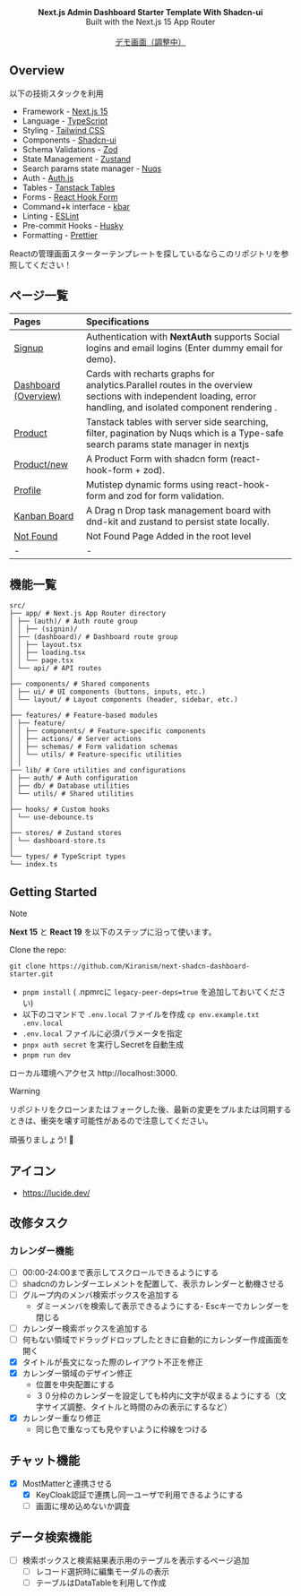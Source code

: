 <picture>
  <source media="(prefers-color-scheme: dark)" srcset="https://user-images.githubusercontent.com/9113740/201498864-2a900c64-d88f-4ed4-b5cf-770bcb57e1f5.png">
  <source media="(prefers-color-scheme: light)" srcset="https://user-images.githubusercontent.com/9113740/201498152-b171abb8-9225-487a-821c-6ff49ee48579.png">
</picture>

<div align="center"><strong>Next.js Admin Dashboard Starter Template With Shadcn-ui</strong></div>
<div align="center">Built with the Next.js 15 App Router</div>
<br />
<div align="center">
<a href="#">デモ画面（調整中）</a>
<span>
</div>

## Overview

以下の技術スタックを利用

- Framework - [Next.js 15](https://nextjs.org/13)
- Language - [TypeScript](https://www.typescriptlang.org)
- Styling - [Tailwind CSS](https://tailwindcss.com)
- Components - [Shadcn-ui](https://ui.shadcn.com)
- Schema Validations - [Zod](https://zod.dev)
- State Management - [Zustand](https://zustand-demo.pmnd.rs)
- Search params state manager - [Nuqs](https://nuqs.47ng.com/)
- Auth - [Auth.js](https://authjs.dev/)
- Tables - [Tanstack Tables](https://ui.shadcn.com/docs/components/data-table)
- Forms - [React Hook Form](https://ui.shadcn.com/docs/components/form)
- Command+k interface - [kbar](https://kbar.vercel.app/)
- Linting - [ESLint](https://eslint.org)
- Pre-commit Hooks - [Husky](https://typicode.github.io/husky/)
- Formatting - [Prettier](https://prettier.io)

Reactの管理画面スターターテンプレートを探しているならこのリポジトリを参照してください！

## ページ一覧

| Pages                                                                                 | Specifications                                                                                                                                                 |
| :------------------------------------------------------------------------------------ | :------------------------------------------------------------------------------------------------------------------------------------------------------------- |
| [Signup](https://next-shadcn-dashboard-starter.vercel.app/)                           | Authentication with **NextAuth** supports Social logins and email logins (Enter dummy email for demo).                                                         |
| [Dashboard (Overview)](https://next-shadcn-dashboard-starter.vercel.app/dashboard)    | Cards with recharts graphs for analytics.Parallel routes in the overview sections with independent loading, error handling, and isolated component rendering . |
| [Product](https://next-shadcn-dashboard-starter.vercel.app/dashboard/product)         | Tanstack tables with server side searching, filter, pagination by Nuqs which is a Type-safe search params state manager in nextjs                              |
| [Product/new](https://next-shadcn-dashboard-starter.vercel.app/dashboard/product/new) | A Product Form with shadcn form (react-hook-form + zod).                                                                                                       |
| [Profile](https://next-shadcn-dashboard-starter.vercel.app/dashboard/profile)         | Mutistep dynamic forms using react-hook-form and zod for form validation.                                                                                      |
| [Kanban Board](https://next-shadcn-dashboard-starter.vercel.app/dashboard/kanban)     | A Drag n Drop task management board with dnd-kit and zustand to persist state locally.                                                                         |
| [Not Found](https://next-shadcn-dashboard-starter.vercel.app/dashboard/notfound)      | Not Found Page Added in the root level                                                                                                                         |
| -                                                                                     | -                                                                                                                                                              |

## 機能一覧

```plaintext
src/
├── app/ # Next.js App Router directory
│ ├── (auth)/ # Auth route group
│ │ ├── (signin)/
│ ├── (dashboard)/ # Dashboard route group
│ │ ├── layout.tsx
│ │ ├── loading.tsx
│ │ └── page.tsx
│ └── api/ # API routes
│
├── components/ # Shared components
│ ├── ui/ # UI components (buttons, inputs, etc.)
│ └── layout/ # Layout components (header, sidebar, etc.)
│
├── features/ # Feature-based modules
│ ├── feature/
│ │ ├── components/ # Feature-specific components
│ │ ├── actions/ # Server actions
│ │ ├── schemas/ # Form validation schemas
│ │ └── utils/ # Feature-specific utilities
│ │
├── lib/ # Core utilities and configurations
│ ├── auth/ # Auth configuration
│ ├── db/ # Database utilities
│ └── utils/ # Shared utilities
│
├── hooks/ # Custom hooks
│ └── use-debounce.ts
│
├── stores/ # Zustand stores
│ └── dashboard-store.ts
│
└── types/ # TypeScript types
└── index.ts
```

## Getting Started

> [!NOTE]  
> **Next 15** と **React 19** を以下のステップに沿って使います。

Clone the repo:

```
git clone https://github.com/Kiranism/next-shadcn-dashboard-starter.git
```

- `pnpm install` ( .npmrcに `legacy-peer-deps=true` を追加しておいてください)
- 以下のコマンドで `.env.local` ファイルを作成
  `cp env.example.txt .env.local`
- `.env.local` ファイルに必須パラメータを指定
- `pnpx auth secret` を実行しSecretを自動生成
- `pnpm run dev`

ローカル環境へアクセス http://localhost:3000.

> [!WARNING]
> リポジトリをクローンまたはフォークした後、最新の変更をプルまたは同期するときは、衝突を壊す可能性があるので注意してください。

頑張りましょう! 🥂

## アイコン

- <https://lucide.dev/>

## 改修タスク

### カレンダー機能

- [ ] 00:00-24:00まで表示してスクロールできるようにする
- [ ] shadcnのカレンダーエレメントを配置して、表示カレンダーと動機させる
- [ ] グループ内のメンバ検索ボックスを追加する
  - ダミーメンバを検索して表示できるようにする- Escキーでカレンダーを閉じる
- [ ] カレンダー検索ボックスを追加する
- [ ] 何もない領域でドラッグドロップしたときに自動的にカレンダー作成画面を開く
- [x] タイトルが長文になった際のレイアウト不正を修正
- [x] カレンダー領域のデザイン修正
  - 位置を中央配置にする
  - ３０分枠のカレンダーを設定しても枠内に文字が収まるようにする（文字サイズ調整、タイトルと時間のみの表示にするなど）
- [x] カレンダー重なり修正
  - 同じ色で重なっても見やすいように枠線をつける

## チャット機能

- [x] MostMatterと連携させる
  - [x] KeyCloak認証で連携し同一ユーザで利用できるようにする
  - [ ] 画面に埋め込めないか調査

## データ検索機能

- [ ] 検索ボックスと検索結果表示用のテーブルを表示するページ追加
  - [ ] レコード選択時に編集モーダルの表示
  - [ ] テーブルはDataTableを利用して作成
